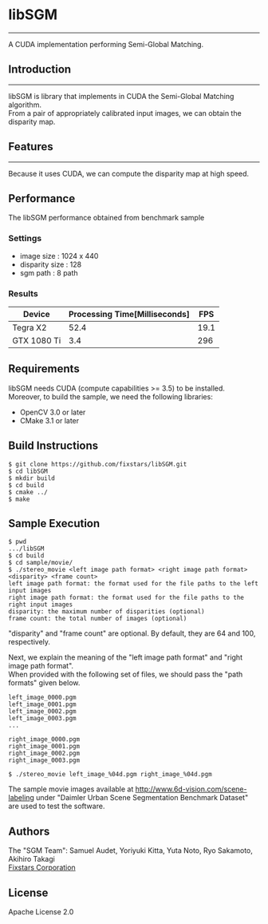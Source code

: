 # libSGM
---
A CUDA implementation performing Semi-Global Matching.

## Introduction
---

libSGM is library that implements in CUDA the Semi-Global Matching algorithm.  
From a pair of appropriately calibrated input images, we can obtain the disparity map.

## Features
---
Because it uses CUDA, we can compute the disparity map at high speed.

## Performance
The libSGM performance obtained from benchmark sample
### Settings
- image size : 1024 x 440
- disparity size : 128
- sgm path : 8 path

### Results
|Device|Processing Time[Milliseconds]|FPS|
|---|---|---|
|Tegra X2|52.4|19.1|
|GTX 1080 Ti|3.4|296|

## Requirements
libSGM needs CUDA (compute capabilities >= 3.5) to be installed.  
Moreover, to build the sample, we need the following libraries:
- OpenCV 3.0 or later
- CMake 3.1 or later

## Build Instructions
```
$ git clone https://github.com/fixstars/libSGM.git
$ cd libSGM
$ mkdir build
$ cd build
$ cmake ../
$ make
```

## Sample Execution
```
$ pwd
.../libSGM
$ cd build
$ cd sample/movie/
$ ./stereo_movie <left image path format> <right image path format> <disparity> <frame count>
left image path format: the format used for the file paths to the left input images
right image path format: the format used for the file paths to the right input images
disparity: the maximum number of disparities (optional)
frame count: the total number of images (optional)
```

"disparity" and "frame count" are optional. By default, they are 64 and 100, respectively.

Next, we explain the meaning of the "left image path format" and "right image path format".  
When provided with the following set of files, we should pass the "path formats" given below.
```
left_image_0000.pgm
left_image_0001.pgm
left_image_0002.pgm
left_image_0003.pgm
...

right_image_0000.pgm
right_image_0001.pgm
right_image_0002.pgm
right_image_0003.pgm
```

```
$ ./stereo_movie left_image_%04d.pgm right_image_%04d.pgm
```

The sample movie images available at
http://www.6d-vision.com/scene-labeling
under "Daimler Urban Scene Segmentation Benchmark Dataset"
are used to test the software.

## Authors
The "SGM Team": Samuel Audet, Yoriyuki Kitta, Yuta Noto, Ryo Sakamoto, Akihiro Takagi  
[Fixstars Corporation](http://www.fixstars.com/)

## License
Apache License 2.0
